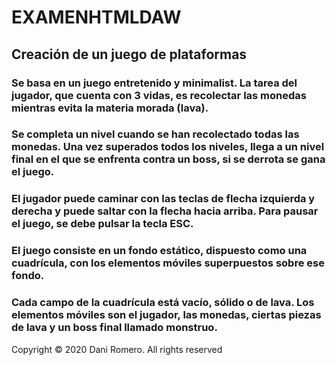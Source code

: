 # EXAMENHTMLDAW

## Creación de un juego de plataformas

### Se basa en un juego entretenido y minimalist. La tarea del jugador, que cuenta con 3 vidas, es recolectar las monedas mientras evita la materia morada (lava). 
### Se completa un nivel cuando se han recolectado todas las monedas. Una vez superados todos los niveles, llega a un nivel final en el que se enfrenta contra un boss, si se derrota se gana el juego.
### El jugador puede caminar con las teclas de flecha izquierda y derecha y puede saltar con la flecha hacia arriba. Para pausar el juego, se debe pulsar la tecla ESC.
### El juego consiste en un fondo estático, dispuesto como una cuadrícula, con los elementos móviles superpuestos sobre ese fondo. 
### Cada campo de la cuadrícula está vacío, sólido o de lava. Los elementos móviles son el jugador, las monedas, ciertas piezas de lava y un boss final llamado monstruo.

 Copyright © 2020 Dani Romero. All rights reserved
